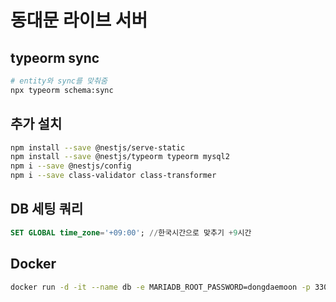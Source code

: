 # 동대문 라이브 서버

## typeorm sync 

```bash
# entity와 sync를 맞춰줌
npx typeorm schema:sync
```

## 추가 설치

```bash
npm install --save @nestjs/serve-static
npm install --save @nestjs/typeorm typeorm mysql2
npm i --save @nestjs/config
npm i --save class-validator class-transformer
```

## DB 세팅 쿼리

```sql
SET GLOBAL time_zone='+09:00'; //한국시간으로 맞추기 +9시간
```

## Docker

```bash
docker run -d -it --name db -e MARIADB_ROOT_PASSWORD=dongdaemoon -p 3306:3306 -v maria_volume:/var/lib/mysql mariadb
```
